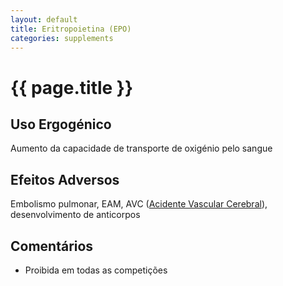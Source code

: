 ```yaml
---
layout: default
title: Eritropoietina (EPO)
categories: supplements
---
```


# {{ page.title }}

## Uso Ergogénico

Aumento da capacidade de transporte de oxigénio pelo sangue

## Efeitos Adversos

Embolismo pulmonar, EAM, AVC ([Acidente Vascular Cerebral](http://acidentevascularcerebral.com/)), desenvolvimento de anticorpos

## Comentários

* Proibida em todas as competições
